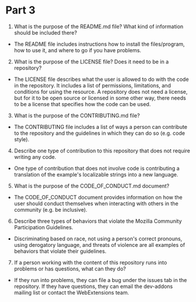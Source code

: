 # Part 3
1. What is the purpose of the README.md file? What kind of information should be included there?
  * The README file includes instructions how to install the files/program, how to use it, and where to go if you have problems.
2. What is the purpose of the LICENSE file? Does it need to be in a repository?
  * The LICENSE file describes what the user is allowed to do with the code in the repository. It includes a list of permissions, limitations, and conditions for using the resource. A repository does not need a license, but for it to be open source or licensed in some other way, there needs to be a license that specifies how the code can be used.
3. What is the purpose of the CONTRIBUTING.md file?
  * The CONTRIBUTING file includes a list of ways a person can contribute to the repository and the guidelines in which they can do so (e.g. code style).
4. Describe one type of contribution to this repository that does not require writing any code.
  * One type of contribution that does not involve code is contributing a translation of the example's localizable strings into a new language.
5. What is the purpose of the CODE_OF_CONDUCT.md document?
  * The CODE_OF_CONDUCT document provides information on how the user should conduct themselves when interacting with others in the community (e.g. be inclusive). 
6. Describe three types of behaviors that violate the Mozilla Community Participation Guidelines.
  * Discriminating based on race, not using a person's correct pronouns, using derogatory language, and threats of violence are all examples of behaviors that violate their guidelines.
7. If a person working with the content of this repository runs into problems or has questions, what can they do?
  * If they run into problems, they can file a bug under the issues tab in the repository. If they have questions, they can email the dev-addons mailing list or contact the WebExtensions team.
